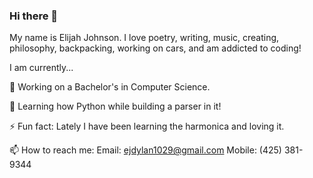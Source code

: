 ### Hi there 👋

My name is Elijah Johnson. I love poetry, writing, music, creating, philosophy, backpacking, working on cars, and am addicted to coding!

I am currently...

🔭 Working on a Bachelor's in Computer Science.

🌱 Learning how Python while building a parser in it!

⚡ Fun fact: Lately I have been learning the harmonica and loving it.

📫 How to reach me: Email: ejdylan1029@gmail.com Mobile: (425) 381-9344

<!--
**doncigma/doncigma** is a ✨ _special_ ✨ repository because its `README.md` (this file) appears on your GitHub profile.

Here are some ideas to get you started:

- 🔭 I’m currently working on ...
- 🌱 I’m currently learning ...
- 👯 I’m looking to collaborate on ...
- 🤔 I’m looking for help with ...
- 💬 Ask me about ...
- 📫 How to reach me: ...
- 😄 Pronouns: ...
- ⚡ Fun fact: ...
-->
